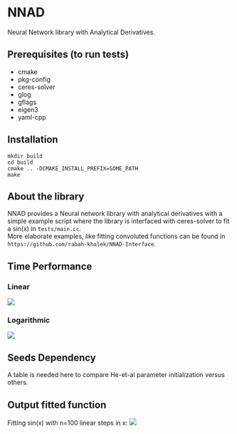 # NNAD
Neural Network library with Analytical Derivatives.

## Prerequisites (to run tests)
- cmake
- pkg-config
- ceres-solver
- glog
- gflags
- eigen3
- yaml-cpp

## Installation
```
mkdir build
cd build
cmake .. -DCMAKE_INSTALL_PREFIX=SOME_PATH
make
```

## About the library
NNAD provides a Neural network library with analytical derivatives with a simple example script where the library is interfaced with ceres-solver to fit a sin(x) in `tests/main.cc`.  
More elaborate examples, like fitting convoluted functions can be found in `https://github.com/rabah-khalek/NNAD-Interface`.

## Time Performance
### Linear
![](https://github.com/rabah-khalek/NNAD/blob/master/plots/time_linear.png)
### Logarithmic
![](https://github.com/rabah-khalek/NNAD/blob/master/plots/time_log.png)

## Seeds Dependency
A table is needed here to compare He-et-al parameter initialization versus others.

## Output fitted function
Fitting sin(x) with n=100 linear steps in x:
![](https://github.com/rabah-khalek/NNAD/blob/master/plots/output.png)

